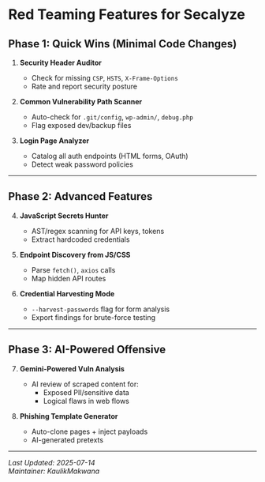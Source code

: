 # Red Teaming Features for Secalyze

## **Phase 1: Quick Wins (Minimal Code Changes)**

1. **Security Header Auditor**  
   - Check for missing `CSP`, `HSTS`, `X-Frame-Options`  
   - Rate and report security posture  

2. **Common Vulnerability Path Scanner**  
   - Auto-check for `.git/config`, `wp-admin/`, `debug.php`  
   - Flag exposed dev/backup files  

3. **Login Page Analyzer**  
   - Catalog all auth endpoints (HTML forms, OAuth)  
   - Detect weak password policies  

---

## **Phase 2: Advanced Features**  

4. **JavaScript Secrets Hunter**  
   - AST/regex scanning for API keys, tokens  
   - Extract hardcoded credentials  

5. **Endpoint Discovery from JS/CSS**  
   - Parse `fetch()`, `axios` calls  
   - Map hidden API routes  

6. **Credential Harvesting Mode**  
   - `--harvest-passwords` flag for form analysis  
   - Export findings for brute-force testing  

---

## **Phase 3: AI-Powered Offensive**  

7. **Gemini-Powered Vuln Analysis**  
   - AI review of scraped content for:  
     - Exposed PII/sensitive data  
     - Logical flaws in web flows  

8. **Phishing Template Generator**  
   - Auto-clone pages + inject payloads  
   - AI-generated pretexts  

---

*Last Updated: 2025-07-14*  
*Maintainer: KaulikMakwana*
